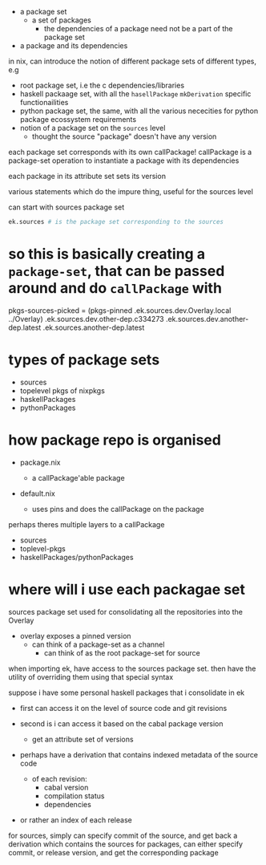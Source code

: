 - a package set
  - a set of packages
    - the dependencies of a package need not be a part of the package set
- a package and its dependencies

in nix, can introduce the notion of different package sets of different types, e.g
- root package set, i.e the c dependencies/libraries
- haskell packaage set, with all the `hasellPackage` `mkDerivation` specific functionailities
- python package set, the same, with all the various nececities for python package ecossystem requirements
- notion of a package set on the `sources` level
  - thought the source "package" doesn't have any version
  
each package set corresponds with its own callPackage! callPackage is a package-set operation to instantiate
a package with its dependencies

each package in its attribute set sets its version

various statements which do the impure thing, useful for the sources level

can start with sources package set

```nix
ek.sources # is the package set corresponding to the sources
```

# so this is basically creating a `package-set`, that can be passed around and do `callPackage` with
pkgs-sources-picked = (pkgs-pinned
  .ek.sources.dev.Overlay.local ../Overlay)
  .ek.sources.dev.other-dep.c334273
  .ek.sources.dev.another-dep.latest
  .ek.sources.another-dep.latest


# types of package sets
- sources
- topelevel pkgs of nixpkgs
- haskellPackages
- pythonPackages


# how package repo is organised
- package.nix
  - a callPackage'able package
  
- default.nix
  - uses pins and does the callPackage on the package

perhaps theres multiple layers to a callPackage
- sources
- toplevel-pkgs
- haskellPackages/pythonPackages

# where will i use each packagae set

sources package set used for consolidating all the repositories into the Overlay


- overlay exposes a pinned version
  - can think of a package-set as a channel
    - can think of as the root package-set for source 
	
when importing ek, have access to the sources package set.
then have the utility of overriding them using that special syntax

suppose i have some personal haskell packages that i consolidate in ek
- first can access it on the level of source code and git revisions
- second is i can access it based on the cabal package version
  - get an attribute set of versions 
  
- perhaps have a derivation that contains indexed metadata of the source code
  - of each revision:
    - cabal version
	- compilation status
	- dependencies
- or rather an index of each release

for sources, simply can specify commit of the source, and get back a derivation which contains the sources
for packages, can either specify commit, or release version, and get the corresponding package

